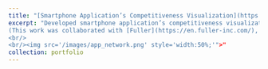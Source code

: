 ```yaml
---
title: "[Smartphone Application’s Competitiveness Visualization](https://mickeymst.github.io/portfolio/#)"
excerpt: "Developed smartphone application’s competitiveness visualization algorithm and approach that is based on user's possessions of their applications.  
(This work was collaborated with [Fuller](https://en.fuller-inc.com/), which have the biggest service of mobile app market analytics in Japan, [App Ape](https://en.appa.pe/)).
<br/>
<br/><img src='/images/app_network.png' style='width:50%;'">"
collection: portfolio
---
```

